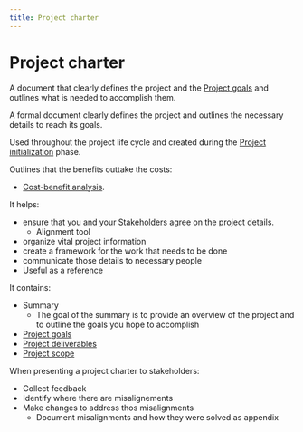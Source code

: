 ```yaml
---
title: Project charter
---
```

# Project charter
A document that clearly defines the project and the [Project goals](foundations-of-project-management/project-goals.md) and outlines what is needed to accomplish them.

A formal document clearly defines the project and outlines the necessary details to reach its goals. 

Used throughout the project life cycle and created during the [Project initialization](project-initiation/project-initialization.md) phase. 

Outlines that the benefits outtake the costs:
- [Cost-benefit analysis](project-initiation/cost-benefit-analysis.md).

It helps: 
- ensure that you and your [Stakeholders](foundations-of-project-management/actors/stakeholders.md) agree on the project details. 
	- Alignment tool
- organize vital project information
- create a framework for the work that needs to be done
- communicate those details to necessary people 
- Useful as a reference

It contains:
- Summary
	- The goal of the summary is to provide an overview of the project and to outline the goals you hope to accomplish
- [Project goals](foundations-of-project-management/project-goals.md)
- [Project deliverables](foundations-of-project-management/project-deliverables.md)
- [Project scope](project-initiation/scope/project-scope.md)

When presenting a project charter to stakeholders:
- Collect feedback
- Identify where there are misalignements
- Make changes to address thos misalignments
	- Document misalignments and how they were solved as appendix



